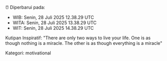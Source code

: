 ⏰ Diperbarui pada:
- WIB: Senin, 28 Juli 2025 12.38.29 UTC
- WITA: Senin, 28 Juli 2025 13.38.29 UTC
- WIT: Senin, 28 Juli 2025 14.38.29 UTC

Kutipan Inspiratif:
"There are only two ways to live your life. One is as though nothing is a miracle. The other is as though everything is a miracle"


Kategori: motivational

